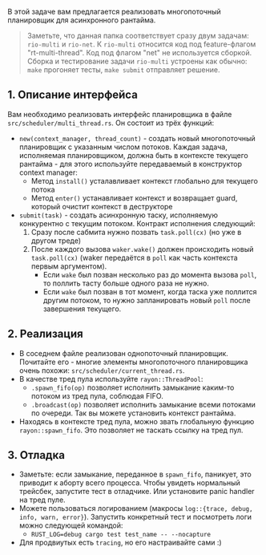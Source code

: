 В этой задаче вам предлагается реализовать многопоточный планировщик для асинхронного рантайма.

> Заметьте, что данная папка соответствует сразу двум задачам: `rio-multi` и `rio-net`.
> К `rio-multi` относится код под feature-флагом "rt-multi-thread". Код под флагом "net"
> не используется сборкой. Сборка и тестирование задачи `rio-multi` устроены как обычно:
> `make` прогоняет тесты, `make submit` отправляет решение.

## 1. Описание интерфейса

Вам необходимо реализовать интерфейс планировщика в файле `src/scheduler/multi_thread.rs`. Он состоит из трёх функций:

* `new(context_manager, thread_count)` - создать новый многопоточный планировщик с указанным числом потоков. Каждая задача, исполняемая планировщиком, должна быть в контексте текущего рантайма - для этого используйте передаваемый в конструктор context manager:
	- Метод `install()` усталавливает контекст глобально для текущего потока
	- Метод `enter()` устанавливает контекст и возвращает guard, который очистит контекст в деструкторе
* `submit(task)` - создать асинхронную таску, исполняемую конкурентно с текущим потоком. Контракт исполнения следующий:
	1. Сразу после сабмита нужно позвать `task.poll(cx)` (но уже в другом треде)
	2. После каждого вызова `waker.wake()` должен происходить новый `task.poll(cx)` (waker передаётся в `poll` как часть контекста первым аргументом).
		- Если `wake` был позван несколько раз до момента вызова `poll`, то поллить тасту больше одного раза не нужно.
		- Если `wake` был позван в тот момент, когда таска уже поллится другим потоком, то нужно запланировать новый `poll` после завершения текущего.

## 2. Реализация

* В соседнем файле реализован однопоточный планировщик. Почитайте его - многие элементы многопоточного планировщика очень похожи: `src/scheduler/current_thread.rs`.
* В качестве тред пула используйте `rayon::ThreadPool`:
	- `.spawn_fifo(op)` позволяет исполнить замыкание каким-то потоком из тред пула, соблюдая FIFO.
	- `.broadcast(op)` позволяет исполнить замыкание всеми потоками по очереди. Так вы можете установить контекст рантайма.
* Находясь в контексте тред пула, можно звать глобальную функцию `rayon::spawn_fifo`. Это позволяет не таскать ссылку на тред пул.

## 3. Отладка

* Заметьте: если замыкание, переданное в `spawn_fifo`, паникует, это приводит к аборту всего процесса. Чтобы увидеть нормальный трейсбек, запустите тест в отладчике. Или установите panic handler на тред пуле.
* Можете пользоваться логированием (макросы `log::{trace, debug, info, warn, error}`). Запустить конкретный тест и посмотреть логи можно следующей командой:
  - `RUST_LOG=debug cargo test test_name -- --nocapture`
* Для продвиутых есть `tracing`, но его настраивайте сами :)
